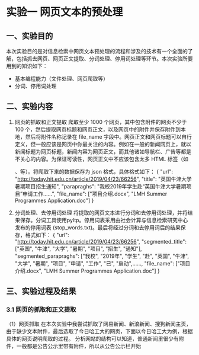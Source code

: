 # 实验一 网页文本的预处理

## 一、实验目的
本次实验目的是对信息检索中网页文本预处理的流程和涉及的技术有一个全面的了解，包括抓去网页、网页正文提取、分词处理、停用词处理等环节。本次实验所要用到的知识如下：
- 基本编程能力（文件处理、网页爬取等）
- 分词、停用词处理

## 二、实验内容

1. 网页的抓取和正文提取
爬取至少 1000 个网页，其中包含附件的网页不少于 100 个，然后提取网页标题和网页正文，以及网页中的附件并保存附件到本地，然后将附件名称记录在 file_name 字段中。网页正文和网页标题可以自行定义，但一般应该是网页中你最关注的内容。例如在一般的新闻网页上，就以新闻标题为网页标题，新闻内容为网页正文，而其他诸如导航栏、广告等都是不关心的内容。为保证可读性，网页正文中不应该包含太多 HTML 标签（如<p>、<img>等）。将爬取下来的数据保存为 json 格式，具体格式如下： 
{
"url": "http://today.hit.edu.cn/article/2019/04/23/66256", 
"title": "英国牛津大学暑期项目招生通知", 
"parapraghs": "我校2019年学生赴“英国牛津大学暑期项目”申请工作......”,
"file_name": ["项目介绍.docx", "LMH Summer Programmes Application.doc"]
}

2. 分词处理、去停用词处理
将提取的网页文本进行分词和去停用词处理，并将结果保存。分词工具使用pyltp。停用词表采用由社会计算与信息检索研究中心发布的停用词表 (stop_words.txt)。最后将经过分词和去停用词后的结果保存，格式如下：
{
"url": "http://today.hit.edu.cn/article/2019/04/23/66256",
"segmented_title": ["英国", "牛津", "大学", "暑期", "项目", "招生", "通知"],
"segmented_parapraghs": ["我校", "2019年", "学生", "赴", "英国", "牛津", "大学", "暑期", "项目", "申请", "工作", "已", "启动",......,
	"file_name": ["项目介绍.docx", "LMH Summer Programmes Application.doc"]
}


## 三、实验过程及结果
### 3.1 网页的抓取和正文提取
（1）网页抓取
在本次实验中我尝试抓取了网易新闻、新浪新闻、搜狗新闻主页，由于缺少文本附件，最后选取了今日哈工大的网页，下面以今日哈工大为例，根据具体的网页说明爬取的过程。
分析网站的结构可以知道，普通新闻里很少有附件，一般都是公告公示里带有附件，所以从公告公示栏开始